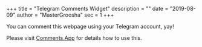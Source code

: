 +++
title = "Telegram Comments Widget"
description = ""
date = "2019-08-09"
author = "MasterGroosha"
sec = 1
+++

You can comment this webpage using your Telegram account, yay! 

Please visit [Comments.App](https://comments.app/) for details how to use this.


<script async src="https://comments.app/js/widget.js?2" data-comments-app-website="TvibSQx_" data-limit="5" data-color="29B127" data-dislikes="1" data-colorful="1"></script>





